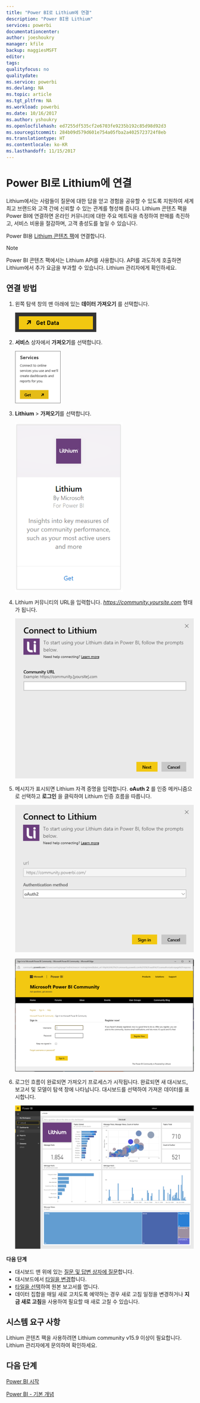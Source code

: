 ```yaml
---
title: "Power BI로 Lithium에 연결"
description: "Power BI용 Lithium"
services: powerbi
documentationcenter: 
author: joeshoukry
manager: kfile
backup: maggiesMSFT
editor: 
tags: 
qualityfocus: no
qualitydate: 
ms.service: powerbi
ms.devlang: NA
ms.topic: article
ms.tgt_pltfrm: NA
ms.workload: powerbi
ms.date: 10/16/2017
ms.author: yshoukry
ms.openlocfilehash: ed7255df535cf2e6703fe9235b192c85d98d92d3
ms.sourcegitcommit: 284b09d579d601e754a05fba2a4025723724f8eb
ms.translationtype: HT
ms.contentlocale: ko-KR
ms.lasthandoff: 11/15/2017
---
```

# <a name="connect-to-lithium-with-power-bi"></a>Power BI로 Lithium에 연결
Lithium에서는 사람들이 질문에 대한 답을 얻고 경험을 공유할 수 있도록 지원하여 세계 최고 브랜드와 고객 간에 신뢰할 수 있는 관계를 형성해 줍니다. Lithium 콘텐츠 팩을 Power BI에 연결하면 온라인 커뮤니티에 대한 주요 메트릭을 측정하여 판매를 촉진하고, 서비스 비용을 절감하며, 고객 충성도를 높일 수 있습니다. 

Power BI용 [Lithium 콘텐츠 팩](https://app.powerbi.com/getdata/services/lithium)에 연결합니다.

>[!NOTE]
>Power BI 콘텐츠 팩에서는 Lithium API를 사용합니다. API를 과도하게 호출하면 Lithium에서 추가 요금을 부과할 수 있습니다. Lithium 관리자에게 확인하세요.

## <a name="how-to-connect"></a>연결 방법
1. 왼쪽 탐색 창의 맨 아래에 있는 **데이터 가져오기** 를 선택합니다.
   
   ![](media/service-connect-to-lithium/pbi_getdata.png) 
2. **서비스** 상자에서 **가져오기**를 선택합니다.
   
   ![](media/service-connect-to-lithium/pbi_getservices.png) 
3. **Lithium** \> **가져오기**를 선택합니다.
   
   ![](media/service-connect-to-lithium/lithiumconnect.png)
4. Lithium 커뮤니티의 URL을 입력합니다. *https://community.yoursite.com* 형태가 됩니다.
   
   ![](media/service-connect-to-lithium/params.png)
5. 메시지가 표시되면 Lithium 자격 증명을 입력합니다. **oAuth 2** 를 인증 메커니즘으로 선택하고 **로그인** 을 클릭하여 Lithium 인증 흐름을 따릅니다.
   
   ![](media/service-connect-to-lithium/creds.png)
   
   ![](media/service-connect-to-lithium/creds2.png)
6. 로그인 흐름이 완료되면 가져오기 프로세스가 시작됩니다. 완료되면 새 대시보드, 보고서 및 모델이 탐색 창에 나타납니다. 대시보드를 선택하여 가져온 데이터를 표시합니다.
   
    ![](media/service-connect-to-lithium/lithium.png)

**다음 단계**

* 대시보드 맨 위에 있는 [질문 및 답변 상자에 질문](service-q-and-a.md)합니다.
* 대시보드에서 [타일을 변경](service-dashboard-edit-tile.md)합니다.
* [타일을 선택](service-dashboard-tiles.md)하여 원본 보고서를 엽니다.
* 데이터 집합을 매일 새로 고치도록 예약하는 경우 새로 고침 일정을 변경하거나 **지금 새로 고침**을 사용하여 필요할 때 새로 고칠 수 있습니다.

## <a name="system-requirements"></a>시스템 요구 사항
Lithium 콘텐츠 팩을 사용하려면 Lithium community v15.9 이상이 필요합니다. Lithium 관리자에게 문의하여 확인하세요.

## <a name="next-steps"></a>다음 단계
[Power BI 시작](service-get-started.md)

[Power BI - 기본 개념](service-basic-concepts.md)

